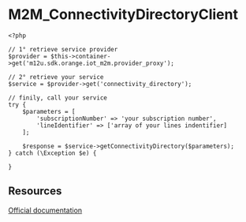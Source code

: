M2M_ConnectivityDirectoryClient
===

````
<?php

// 1° retrieve service provider
$provider = $this->container->get('m12u.sdk.orange.iot_m2m.provider_proxy');

// 2° retrieve your service
$service = $provider->get('connectivity_directory');

// finily, call your service
try {
    $parameters = [
        'subscriptionNumber' => 'your subscription number',
        'lineIdentifier' => ['array of your lines indentifier]
    ];
    
    $response = $service->getConnectivityDirectory($parameters);
} catch (\Exception $e) {
    
}
````
Resources 
---
[Official documentation](https://developer.orange.com/apis/m2m-france/code-sample)